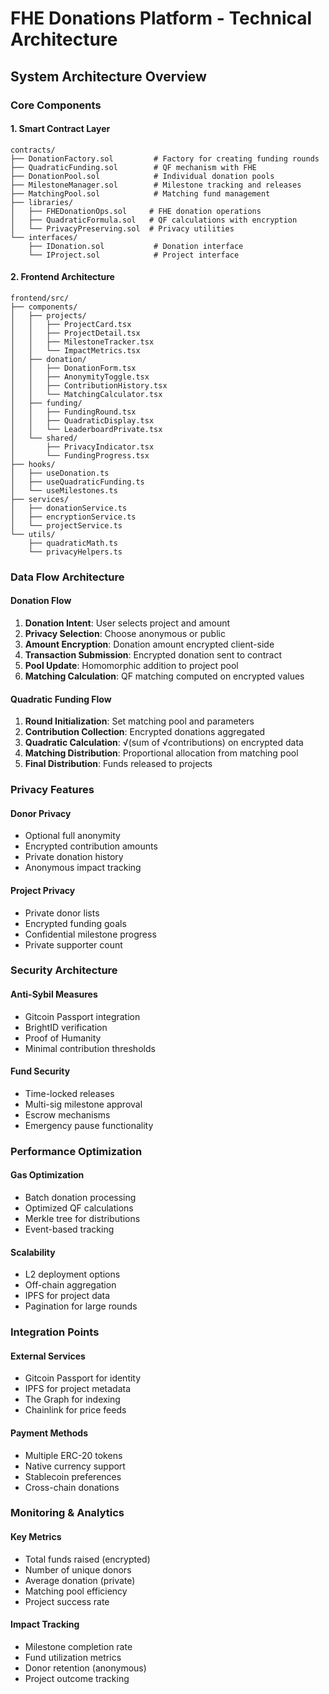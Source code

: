 # FHE Donations Platform - Technical Architecture

## System Architecture Overview

### Core Components

#### 1. Smart Contract Layer
```
contracts/
├── DonationFactory.sol         # Factory for creating funding rounds
├── QuadraticFunding.sol        # QF mechanism with FHE
├── DonationPool.sol            # Individual donation pools
├── MilestoneManager.sol        # Milestone tracking and releases
├── MatchingPool.sol            # Matching fund management
├── libraries/
│   ├── FHEDonationOps.sol     # FHE donation operations
│   ├── QuadraticFormula.sol   # QF calculations with encryption
│   └── PrivacyPreserving.sol  # Privacy utilities
└── interfaces/
    ├── IDonation.sol           # Donation interface
    └── IProject.sol            # Project interface
```

#### 2. Frontend Architecture
```
frontend/src/
├── components/
│   ├── projects/
│   │   ├── ProjectCard.tsx
│   │   ├── ProjectDetail.tsx
│   │   ├── MilestoneTracker.tsx
│   │   └── ImpactMetrics.tsx
│   ├── donation/
│   │   ├── DonationForm.tsx
│   │   ├── AnonymityToggle.tsx
│   │   ├── ContributionHistory.tsx
│   │   └── MatchingCalculator.tsx
│   ├── funding/
│   │   ├── FundingRound.tsx
│   │   ├── QuadraticDisplay.tsx
│   │   └── LeaderboardPrivate.tsx
│   └── shared/
│       ├── PrivacyIndicator.tsx
│       └── FundingProgress.tsx
├── hooks/
│   ├── useDonation.ts
│   ├── useQuadraticFunding.ts
│   └── useMilestones.ts
├── services/
│   ├── donationService.ts
│   ├── encryptionService.ts
│   └── projectService.ts
└── utils/
    ├── quadraticMath.ts
    └── privacyHelpers.ts
```

### Data Flow Architecture

#### Donation Flow
1. **Donation Intent**: User selects project and amount
2. **Privacy Selection**: Choose anonymous or public
3. **Amount Encryption**: Donation amount encrypted client-side
4. **Transaction Submission**: Encrypted donation sent to contract
5. **Pool Update**: Homomorphic addition to project pool
6. **Matching Calculation**: QF matching computed on encrypted values

#### Quadratic Funding Flow
1. **Round Initialization**: Set matching pool and parameters
2. **Contribution Collection**: Encrypted donations aggregated
3. **Quadratic Calculation**: √(sum of √contributions) on encrypted data
4. **Matching Distribution**: Proportional allocation from matching pool
5. **Final Distribution**: Funds released to projects

### Privacy Features

#### Donor Privacy
- Optional full anonymity
- Encrypted contribution amounts
- Private donation history
- Anonymous impact tracking

#### Project Privacy
- Private donor lists
- Encrypted funding goals
- Confidential milestone progress
- Private supporter count

### Security Architecture

#### Anti-Sybil Measures
- Gitcoin Passport integration
- BrightID verification
- Proof of Humanity
- Minimal contribution thresholds

#### Fund Security
- Time-locked releases
- Multi-sig milestone approval
- Escrow mechanisms
- Emergency pause functionality

### Performance Optimization

#### Gas Optimization
- Batch donation processing
- Optimized QF calculations
- Merkle tree for distributions
- Event-based tracking

#### Scalability
- L2 deployment options
- Off-chain aggregation
- IPFS for project data
- Pagination for large rounds

### Integration Points

#### External Services
- Gitcoin Passport for identity
- IPFS for project metadata
- The Graph for indexing
- Chainlink for price feeds

#### Payment Methods
- Multiple ERC-20 tokens
- Native currency support
- Stablecoin preferences
- Cross-chain donations

### Monitoring & Analytics

#### Key Metrics
- Total funds raised (encrypted)
- Number of unique donors
- Average donation (private)
- Matching pool efficiency
- Project success rate

#### Impact Tracking
- Milestone completion rate
- Fund utilization metrics
- Donor retention (anonymous)
- Project outcome tracking